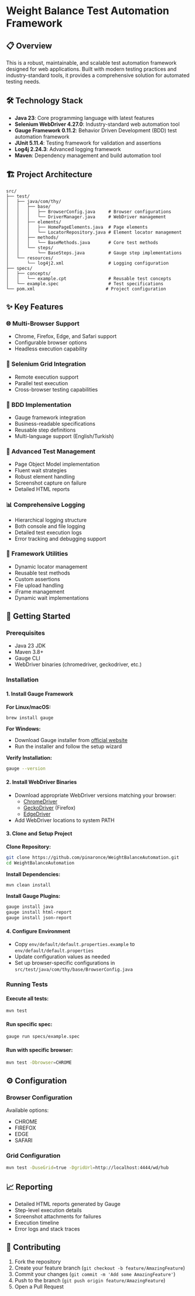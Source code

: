 # Weight Balance Test Automation Framework

## 📋 Overview
This is a robust, maintainable, and scalable test automation framework designed for web applications. Built with modern testing practices and industry-standard tools, it provides a comprehensive solution for automated testing needs.

## 🛠 Technology Stack
- **Java 23**: Core programming language with latest features
- **Selenium WebDriver 4.27.0**: Industry-standard web automation tool
- **Gauge Framework 0.11.2**: Behavior Driven Development (BDD) test automation framework
- **JUnit 5.11.4**: Testing framework for validation and assertions
- **Log4j 2.24.3**: Advanced logging framework
- **Maven**: Dependency management and build automation tool

## 🏗 Project Architecture
```
src/
├── test/
│   ├── java/com/thy/
│   │   ├── base/
│   │   │   ├── BrowserConfig.java     # Browser configurations
│   │   │   └── DriverManager.java     # WebDriver management
│   │   ├── elements/
│   │   │   ├── HomePageElements.java  # Page elements
│   │   │   └── LocatorRepository.java # Element locator management
│   │   ├── methods/
│   │   │   └── BaseMethods.java       # Core test methods
│   │   └── steps/
│   │       └── BaseSteps.java         # Gauge step implementations
│   └── resources/
│       └── log4j2.xml                 # Logging configuration
├── specs/
│   ├── concepts/
│   │   └── example.cpt                # Reusable test concepts
│   └── example.spec                   # Test specifications
└── pom.xml                           # Project configuration
```

## ✨ Key Features

### 🌐 Multi-Browser Support
- Chrome, Firefox, Edge, and Safari support
- Configurable browser options
- Headless execution capability

### 🔄 Selenium Grid Integration
- Remote execution support
- Parallel test execution
- Cross-browser testing capabilities

### 📝 BDD Implementation
- Gauge framework integration
- Business-readable specifications
- Reusable step definitions
- Multi-language support (English/Turkish)

### 🎯 Advanced Test Management
- Page Object Model implementation
- Fluent wait strategies
- Robust element handling
- Screenshot capture on failure
- Detailed HTML reports

### 📊 Comprehensive Logging
- Hierarchical logging structure
- Both console and file logging
- Detailed test execution logs
- Error tracking and debugging support

### 🔧 Framework Utilities
- Dynamic locator management
- Reusable test methods
- Custom assertions
- File upload handling
- iFrame management
- Dynamic wait implementations

## 🚀 Getting Started

### Prerequisites
- Java 23 JDK
- Maven 3.8+
- Gauge CLI
- WebDriver binaries (chromedriver, geckodriver, etc.)

### Installation
#### 1. Install Gauge Framework

**For Linux/macOS:**
```bash
brew install gauge
```

**For Windows:**
- Download Gauge installer from [official website](https://docs.gauge.org/getting_started/installing-gauge.html?os=windows&language=java&ide=vscode)
- Run the installer and follow the setup wizard

**Verify Installation:**
```bash
gauge --version
```

#### 2. Install WebDriver Binaries
- Download appropriate WebDriver versions matching your browser:
  - [ChromeDriver](https://sites.google.com/chromium.org/driver/)
  - [GeckoDriver](https://github.com/mozilla/geckodriver/releases) (Firefox)
  - [EdgeDriver](https://developer.microsoft.com/en-us/microsoft-edge/tools/webdriver/)
- Add WebDriver locations to system PATH

#### 3. Clone and Setup Project
**Clone Repository:**
```bash
git clone https://github.com/pinaronce/WeightBalanceAutomation.git
cd WeightBalanceAutomation
```

**Install Dependencies:**
```bash
mvn clean install
```

**Install Gauge Plugins:**
```bash
gauge install java
gauge install html-report
gauge install json-report
```

#### 4. Configure Environment
- Copy `env/default/default.properties.example` to `env/default/default.properties`
- Update configuration values as needed
- Set up browser-specific configurations in `src/test/java/com/thy/base/BrowserConfig.java`

### Running Tests

#### Execute all tests:
```bash
mvn test
```

#### Run specific spec:
```bash
gauge run specs/example.spec
```

#### Run with specific browser:
```bash
mvn test -Dbrowser=CHROME
```

## ⚙️ Configuration

### Browser Configuration
Available options:
- CHROME
- FIREFOX
- EDGE
- SAFARI

### Grid Configuration
```bash
mvn test -DuseGrid=true -DgridUrl=http://localhost:4444/wd/hub
```

## 📈 Reporting
- Detailed HTML reports generated by Gauge
- Step-level execution details
- Screenshot attachments for failures
- Execution timeline
- Error logs and stack traces

## 🤝 Contributing
1. Fork the repository
2. Create your feature branch (`git checkout -b feature/AmazingFeature`)
3. Commit your changes (`git commit -m 'Add some AmazingFeature'`)
4. Push to the branch (`git push origin feature/AmazingFeature`)
5. Open a Pull Request